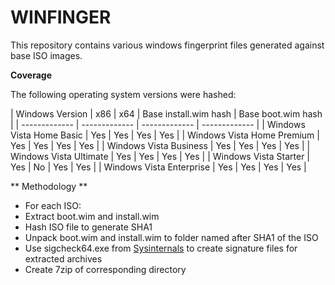 # WINFINGER

This repository contains various windows fingerprint files generated against base ISO images.

**Coverage**

The following operating system versions were hashed:

| Windows Version | x86 | x64 | Base install.wim hash | Base boot.wim hash | 
| ------------- | ------------- | ------------- | ------------- |
| Windows Vista Home Basic | Yes | Yes | Yes | Yes | 
| Windows Vista Home Premium | Yes | Yes | Yes | Yes | 
| Windows Vista Business | Yes | Yes | Yes |  Yes | 
| Windows Vista Ultimate | Yes | Yes | Yes |  Yes | 
| Windows Vista Starter | Yes | No | Yes | Yes | 
| Windows Vista Enterprise | Yes | Yes | Yes | Yes | 


** Methodology ** 

* For each ISO:
 * Extract boot.wim and install.wim
 * Hash ISO file to generate SHA1
 * Unpack boot.wim and install.wim to folder named after SHA1 of the ISO
 * Use sigcheck64.exe from [Sysinternals](https://docs.microsoft.com/en-us/sysinternals/) to create signature files for extracted archives
 * Create 7zip of corresponding directory

